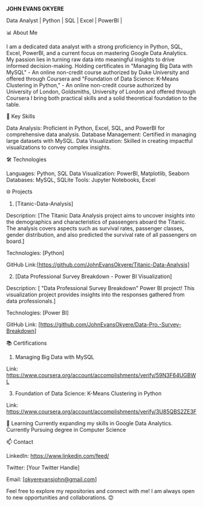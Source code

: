 **JOHN EVANS OKYERE**

Data Analyst | Python | SQL | Excel | PowerBI | 

📊 About Me

I am a dedicated data analyst with a strong proficiency in Python, SQL, Excel, PowerBI, and a current focus on mastering Google Data Analytics. My passion lies in turning raw data into meaningful insights to drive informed decision-making. Holding certificates in "Managing Big Data with MySQL" - An online non-credit course authorized by Duke University and offered 
through Coursera and "Foundation of Data Science: K-Means Clustering in Python," - An online non-credit course authorized by University of London, 
Goldsmiths, University of London and offered through Coursera I bring both practical skills and a solid theoretical foundation to the table.

🚀 Key Skills

Data Analysis: Proficient in Python, Excel, SQL, and PowerBI for comprehensive data analysis.
Database Management: Certified in managing large datasets with MySQL.
Data Visualization: Skilled in creating impactful visualizations to convey complex insights.

🛠️ Technologies

Languages: Python, SQL
Data Visualization: PowerBI, Matplotlib, Seaborn
Databases: MySQL, SQLite
Tools: Jupyter Notebooks, Excel

🌐 Projects

1. [Titanic-Data-Analysis]

Description: [The Titanic Data Analysis project aims to uncover insights into the demographics and characteristics of passengers aboard the Titanic. The analysis covers aspects such as survival rates, passenger classes, gender distribution, and also predicted the survival rate of all passengers on board.]

Technologies: [Python]

GitHub Link:[https://github.com/JohnEvansOkyere/Titanic-Data-Analysis]

2. [Data Professional Survey Breakdown - Power BI Visualization]

Description: [ "Data Professional Survey Breakdown" Power BI project! This visualization project provides insights into the responses gathered from data professionals.]

Technologies: [Power BI]

GitHub Link: [https://github.com/JohnEvansOkyere/Data-Pro.-Survey-Breakdown]

📚 Certifications

1. Managing Big Data with MySQL

Link: https://www.coursera.org/account/accomplishments/verify/59N3F64UGBWL

3. Foundation of Data Science: K-Means Clustering in Python

Link: https://www.coursera.org/account/accomplishments/verify/3U85QBS2ZE3F

🌱 Learning
Currently expanding my skills in Google Data Analytics.
Currently Pursuing degree in Computer Science


📫 Contact

LinkedIn: https://www.linkedin.com/feed/

Twitter: [Your Twitter Handle]

Email: [okyerevansjohn@gmail.com]

Feel free to explore my repositories and connect with me! I am always open to new opportunities and collaborations. 😊

